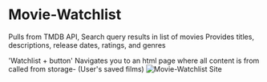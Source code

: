 # Movie-Watchlist
Pulls from TMDB API,
Search query results in list of movies
Provides titles, descriptions, release dates, ratings, and genres

'Watchlist + button' Navigates you to an html page where all content is from called from storage- (User's saved films)
![Movie-Watchlist Site](https://user-images.githubusercontent.com/85206896/174679362-e6ffa946-ab54-4d64-8769-cc8cb64fe0d1.PNG)

